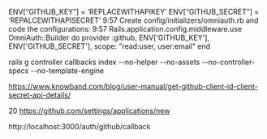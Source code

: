 ENV[“GITHUB_KEY”] = ‘REPLACEWITHAPIKEY’
ENV[“GITHUB_SECRET”] = ‘REPALCEWITHAPISECRET’
9:57
Create config/initializers/omniauth.rb and code the configurations:
9:57
Rails.application.config.middleware.use OmniAuth::Builder do
    provider :github, ENV['GITHUB_KEY'], ENV['GITHUB_SECRET'], scope: "read:user, user:email"
end

rails g controller callbacks index --no-helper --no-assets --no-controller-specs --no-template-engine


https://www.knowband.com/blog/user-manual/get-github-client-id-client-secret-api-details/

20
https://github.com/settings/applications/new


http://localhost:3000/auth/github/callback